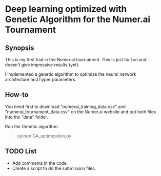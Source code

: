 # Deep learning optimized with Genetic Algorithm for the Numer.ai Tournament

## Synopsis

This is my first trial in the Numer.ai tournament. This is just for fun and doesn't give impressive results (yet).

I implemented a genetic algorithm to optimize the neural network architecture and hyper parameters.

## How-to

You need first to download "numerai_training_data.csv" and "numerai_tournament_data.csv" on the Numer.ai website and put both files into the "data" folder.

Run the Genetic algorithm:
> python GA_optimization.py 

## TODO List

- Add comments in the code.
- Create a script to do the submission files.